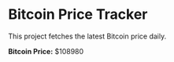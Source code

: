 # Bitcoin Price Tracker

This project fetches the latest Bitcoin price daily.

**Bitcoin Price:** $108980
